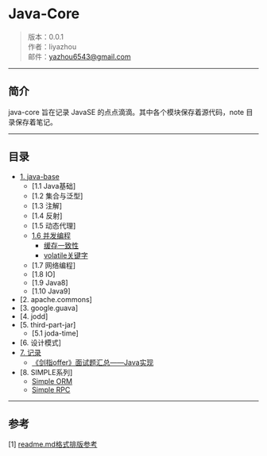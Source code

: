 Java-Core
====

> 版本：0.0.1 <br/>
> 作者：liyazhou <br/>
> 邮件：yazhou6543@gmail.com


---


## 简介

java-core 旨在记录 JavaSE 的点点滴滴。其中各个模块保存着源代码，note 目录保存着笔记。


---


## 目录

* [1. java-base](note/java-base)
    * [1.1 Java基础]
    * [1.2 集合与泛型]
    * [1.3 注解]
    * [1.4 反射]
    * [1.5 动态代理]
    * [1.6 并发编程](note/java-base-multithread-concurrency)
        * [缓存一致性](note/java-base-multithread-concurrency/缓存一致性.md)
        * [volatile关键字](note/java-base-multithread-concurrency/volatile关键字.md)
    * [1.7 网络编程]
    * [1.8 IO]
    * [1.9 Java8]
    * [1.10 Java9]
* [2. apache.commons]
* [3. google.guava]
* [4. jodd]
* [5. third-part-jar]
    - [5.1 joda-time]  
* [6. 设计模式]
* [7. 记录](note)
    - [《剑指offer》面试题汇总——Java实现](https://github.com/li-yazhou/algorithm-primer/blob/master/interview-for-offer/md/%E5%89%91%E6%8C%87offer%E9%9D%A2%E8%AF%95%E9%A2%98%E6%B1%87%E6%80%BB.md)
* [8. SIMPLE系列]
    * [Simple ORM](dbpipe/README.md)
    * [Simple RPC](https://github.com/li-yazhou/gibbon)
   
   
---


## 参考

[1] [readme.md格式排版参考](https://github.com/lijin-THU/notes-machine-learning/blame/master/ReadMe.md)



